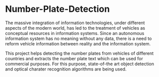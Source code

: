 # Number-Plate-Detection

The massive integration of information technologies, under different aspects of the modern world, has led to the treatment of vehicles as conceptual resources in information systems. Since an autonomous information system has no meaning without any data, there is a need to reform vehicle information between reality and the information system.

This project helps detecting the number plates from vehicles of different countries and extracts the number plate text which can be used for commercial purposes. For this purpose, state-of-the art object detection and optical charater recognition algorithms are being used.
